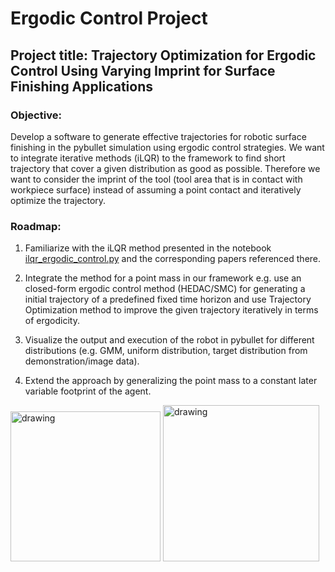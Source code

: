 # Ergodic Control Project

## Project title: Trajectory Optimization for Ergodic Control Using Varying Imprint for Surface Finishing Applications


### Objective: 
Develop a software to generate effective trajectories for robotic surface finishing in the pybullet simulation using ergodic control strategies. We want to integrate iterative methods (iLQR) to the framework to find short trajectory that cover a given distribution as good as possible. Therefore we want to consider the imprint of the tool (tool area that is in contact with workpiece surface) instead of assuming a point contact and iteratively optimize the trajectory.

### Roadmap:

1. Familiarize with the iLQR method presented in the notebook [ilqr_ergodic_control.py](https://colab.research.google.com/github/MurpheyLab/ergodic-control-sandbox/blob/main/notebooks/ilqr_ergodic_control.ipynb#scrollTo=GpWFZQoi01c_) and the corresponding papers referenced there.

2. Integrate the method for a point mass in our framework e.g. use an closed-form ergodic control method (HEDAC/SMC) for generating a initial trajectory of a predefined fixed time horizon and use Trajectory Optimization method to improve the given trajectory iteratively in terms of ergodicity.

3. Visualize the output and execution of the robot in pybullet for different distributions (e.g. GMM, uniform distribution, target distribution from demonstration/image data).

4. Extend the approach by generalizing the point mass to a constant later variable footprint of the agent.

<img src="https://gitlab.lrz.de/i23-lectures/ws-2024-learning-robotic-skills-from-demonstration/learning-surface-finishing-from-demonstration/-/blob/main/src/ergodic_control/gifs/smc_ergodic_control.gif" alt="drawing" width="240"/>
<img src="https://gitlab.lrz.de/i23-lectures/ws-2024-learning-robotic-skills-from-demonstration/learning-surface-finishing-from-demonstration/-/blob/main/src/ergodic_control/gifs/ilqr_iters.gif" alt="drawing" width="250"/>
